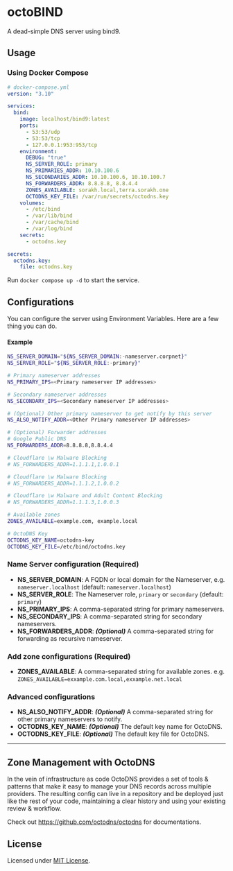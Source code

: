 # octoBIND
A dead-simple DNS server using bind9.

## Usage

### Using Docker Compose

```yml
# docker-compose.yml
version: "3.10"

services:
  bind:
    image: localhost/bind9:latest
    ports:
      - 53:53/udp
      - 53:53/tcp
      - 127.0.0.1:953:953/tcp
    environment:
      DEBUG: "true"
      NS_SERVER_ROLE: primary
      NS_PRIMARIES_ADDR: 10.10.100.6
      NS_SECONDARIES_ADDR: 10.10.100.6, 10.10.100.7
      NS_FORWARDERS_ADDR: 8.8.8.8, 8.8.4.4
      ZONES_AVAILABLE: sorakh.local,terra.sorakh.one
      OCTODNS_KEY_FILE: /var/run/secrets/octodns.key
    volumes:
      - /etc/bind
      - /var/lib/bind
      - /var/cache/bind
      - /var/log/bind
    secrets:
      - octodns.key

secrets:
  octodns.key:
    file: octodns.key
```

Run `docker compose up -d` to start the service.

## Configurations

You can configure the server using Environment Variables. Here are a few thing you can do.

#### Example

```sh
NS_SERVER_DOMAIN="${NS_SERVER_DOMAIN:-nameserver.corpnet}"
NS_SERVER_ROLE="${NS_SERVER_ROLE:-primary}"

# Primary nameserver addresses
NS_PRIMARY_IPS=<Primary nameserver IP addresses>

# Secondary nameserver addresses
NS_SECONDARY_IPS=<Secondary nameserver IP addresses>

# (Optional) Other primary nameserver to get notify by this server
NS_ALSO_NOTIFY_ADDR=<Other Primary nameserver IP addresses>

# (Optional) Forwarder addresses
# Google Public DNS
NS_FORWARDERS_ADDR=8.8.8.8,8.8.4.4

# Cloudflare \w Malware Blocking
# NS_FORWARDERS_ADDR=1.1.1.1,1.0.0.1

# Cloudflare \w Malware Blocking
# NS_FORWARDERS_ADDR=1.1.1.2,1.0.0.2

# Cloudflare \w Malware and Adult Content Blocking
# NS_FORWARDERS_ADDR=1.1.1.3,1.0.0.3

# Available zones
ZONES_AVAILABLE=example.com, example.local

# OctoDNS Key
OCTODNS_KEY_NAME=octodns-key
OCTODNS_KEY_FILE=/etc/bind/octodns.key
```

### Name Server configuration (Required)

- **NS_SERVER_DOMAIN**: A FQDN or local domain for the Nameserver, e.g. `nameserver.localhost` (default: `nameserver.localhost`)
- **NS_SERVER_ROLE**: The Nameserver role, `primary` or `secondary` (default: `primary`)
- **NS_PRIMARY_IPS**: A comma-separated string for primary nameservers.
- **NS_SECONDARY_IPS**: A comma-separated string for secondary nameservers.
- **NS_FORWARDERS_ADDR**: ***(Optional)*** A comma-separated string for forwarding as recursive nameserver.

### Add zone configurations (Required)

- **ZONES_AVAILABLE**: A comma-separated string for available zones.
e.g. `ZONES_AVAILABLE=exxample.com.local,exxample.net.local`

### Advanced configurations

- **NS_ALSO_NOTIFY_ADDR**: ***(Optional)*** A comma-separated string for other primary nameservers to notify.
- **OCTODNS_KEY_NAME**: ***(Optional)*** The default key name for OctoDNS.
- **OCTODNS_KEY_FILE**: ***(Optional)*** The default key file for OctoDNS.
---

## Zone Management with OctoDNS

In the vein of infrastructure as code OctoDNS provides a set of tools & patterns that make it easy to manage your DNS records across multiple providers. The resulting config can live in a repository and be deployed just like the rest of your code, maintaining a clear history and using your existing review & workflow.

Check out https://github.com/octodns/octodns for documentations.

## License
Licensed under [MIT License](LICENSE).
